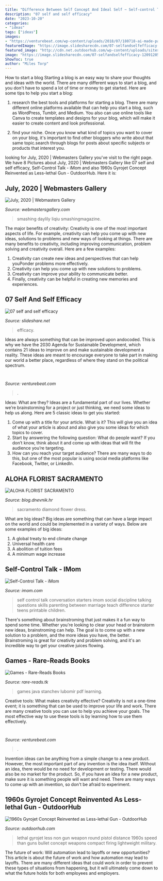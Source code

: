 ```yaml
---
title: "Difference Between Self Concept And Ideal Self ~ Self-control Talk"
description: "07 self and self efficacy"
date: "2023-10-20"
categories:
- "ideas"
tags: ["ideas"]
images:
- "https://venturebeat.com/wp-content/uploads/2018/07/180718-ai-made-paintings-03.jpg?w=446"
featuredImage: "https://image.slidesharecdn.com/07-selfandselfefficacy-120912051700-phpapp02/95/07-self-and-self-efficacy-4-728.jpg?cb=1347427062"
featured_image: "http://cdn.net.outdoorhub.com/wp-content/uploads/sites/2/2016/01/outdoorhub-1960s-gyrojet-concept-reinvented-less-lethal-weapon-2016-01-08_21-41-39.png"
image: "https://image.slidesharecdn.com/07-selfandselfefficacy-120912051700-phpapp02/95/07-self-and-self-efficacy-4-728.jpg?cb=1347427062"
ShowToc: true
author: "Miles Torp"
---
```



How to start a blog
Starting a blog is an easy way to share your thoughts and ideas with the world. There are many different ways to start a blog, and you don't have to spend a lot of time or money to get started. Here are some tips to help you start a blog: 
1. research the best tools and platforms for starting a blog. There are many different online platforms available that can help you start a blog, such as WordPress, Tumblr, and Medium. You also can use online tools like Canva to create templates and designs for your blog, which will make it easier to create content and look professional. 

2. find your niche. Once you know what kind of topics you want to cover on your blog, it's important to find other bloggers who write about that same topic.search through blogs for posts about specific subjects or products that interest you.

	

		
looking for July, 2020 | Webmasters Gallery you've visit to the right page. We have 8 Pictures about July, 2020 | Webmasters Gallery like 07 self and self efficacy, Self-Control Talk - iMom and also 1960s Gyrojet Concept Reinvented as Less-lethal Gun - OutdoorHub. Here it is:
		
    
## July, 2020 | Webmasters Gallery

<img loading=lazy src="http://files.smashingmagazine.com/wallpapers/aug-17/hello-again/nocal/aug-17-hello-again-nocal-1920x1080.png" onerror="this.onerror=null;this.src='https://tse3.mm.bing.net/th?id=OIP.m-_WpMe_xqSa6f56re6VxQHaEK&amp;pid=15.1';" alt="July, 2020 | Webmasters Gallery">

_Source: webmastersgallery.com_

>smashing daylily liqiu smashingmagazine. 

	

The major benefits of creativity:
Creativity is one of the most important aspects of life. For example, creativity can help you come up with new ideas, solutions to problems and new ways of looking at things. There are many benefits to creativity, including improving communication, problem solving and creativity overall. Here are a few examples:
1) Creativity can create new ideas and perspectives that can help youPonder problems more effectively.
2) Creativity can help you come up with new solutions to problems.
3) Creativity can improve your ability to communicate better.
4) Finally, creativity can be helpful in creating new memories and experiences.

    
## 07 Self And Self Efficacy

<img loading=lazy src="https://image.slidesharecdn.com/07-selfandselfefficacy-120912051700-phpapp02/95/07-self-and-self-efficacy-4-728.jpg?cb=1347427062" onerror="this.onerror=null;this.src='https://tse2.mm.bing.net/th?id=OIP.fJByKg4F-M6jo0i2_j_I8AHaFj&amp;pid=15.1';" alt="07 self and self efficacy">

_Source: slideshare.net_

>efficacy. 

	

Ideas are always something that can be improved upon andocoded. This is why we have the 2030 Agenda for Sustainable Development, which contains 21 ideas to improve on and make sustainable development a reality. These ideas are meant to encourage everyone to take part in making our world a better place, regardless of where they stand on the political spectrum.

    
## 

<img loading=lazy src="https://venturebeat.com/wp-content/uploads/2018/07/180718-ai-made-paintings-03.jpg?w=446" onerror="this.onerror=null;this.src='https://tse1.mm.bing.net/th?id=OIP.tqW6Y9juoF87Raj7ZMcLkwAAAA&amp;pid=15.1';" alt="">

_Source: venturebeat.com_

>. 

	

Ideas: What are they?
Ideas are a fundamental part of our lives. Whether we’re brainstorming for a project or just thinking, we need some ideas to help us along. Here are 5 classic ideas to get you started:
1. Come up with a title for your article. What is it? This will give you an idea of what your article is about and also give you some ideas for which topics to cover.
2. Start by answering the following question: What do people want? If you don’t know, think about it and come up with ideas that will fit the audience you’re targeting. 
3. How can you reach your target audience? There are many ways to do this, but one of the most popular is using social media platforms like Facebook, Twitter, or LinkedIn.

    
## ALOHA FLORIST SACRAMENTO

<img loading=lazy src="http://bit.ly/pfFKPe" onerror="this.onerror=null;this.src='https://tse1.mm.bing.net/th?id=OIP.liyNJ7kSz8C30BF2yUjzrgHaE7&amp;pid=15.1';" alt="ALOHA FLORIST SACRAMENTO">

_Source: blog.dnevnik.hr_

>sacramento diamond flower dress. 

	

What are big ideas?
Big ideas are something that can have a large impact on the world and could be implemented in a variety of ways. Below are some examples of big ideas: 
1. A global treaty to end climate change 
2. Universal health care 
3. A abolition of tuition fees 
4. A minimum wage increase 

    
## Self-Control Talk - IMom

<img loading=lazy src="http://www.imom.com/wp-content/uploads/2014/09/imom_self_control_talk_600px.jpg" onerror="this.onerror=null;this.src='https://tse1.mm.bing.net/th?id=OIP.RZXi4e2cusZiMKnEiZwbvgHaJk&amp;pid=15.1';" alt="Self-Control Talk - iMom">

_Source: imom.com_

>self control talk conversation starters imom social discipline talking questions skills parenting between marriage teach difference starter teens printable children. 

	

There's something about brainstroming that just makes it a fun way to spend some time. Whether you're looking to clear your head or brainstorm new ideas, brainstroming can help. The goal is to come up with a new solution to a problem, and the more ideas you have, the better. Brainstroming is great for creativity and problem solving, and it's an incredible way to get your creative juices flowing.

    
## Games - Rare-Reads Books

<img loading=lazy src="https://images-na.ssl-images-amazon.com/images/I/51v04WvQ6uL._SX348_BO1,204,203,200_.jpg" onerror="this.onerror=null;this.src='https://tse1.mm.bing.net/th?id=OIP.Jzf-Nbg9JKeqdFJqkS5wGgAAAA&amp;pid=15.1';" alt="Games - Rare-Reads Books">

_Source: rare-reads.tk_

>games java stanchev lubomir pdf learning. 

	

Creative tools: What makes creativity effective?
Creativity is not a one-time event; it is something that can be used to improve your life and work. There are many creative tools you can use to help you achieve your goals. The most effective way to use these tools is by learning how to use them effectively.

    
## 

<img loading=lazy src="https://venturebeat.com/wp-content/uploads/2019/11/pscamera2.jpg" onerror="this.onerror=null;this.src='https://tse2.mm.bing.net/th?id=OIP.qOm0zofeydK9rCHNG3kcAQHaD_&amp;pid=15.1';" alt="">

_Source: venturebeat.com_

>. 

	

Invention ideas can be anything from a simple change to a new product. However, the most important part of any invention is the idea itself. Without an idea, there would be no need for development or testing. There would also be no market for the product. So, if you have an idea for a new product, make sure it is something people will want and need. There are many ways to come up with an invention, so don't be afraid to experiment.

    
## 1960s Gyrojet Concept Reinvented As Less-lethal Gun - OutdoorHub

<img loading=lazy src="http://cdn.net.outdoorhub.com/wp-content/uploads/sites/2/2016/01/outdoorhub-1960s-gyrojet-concept-reinvented-less-lethal-weapon-2016-01-08_21-41-39.png" onerror="this.onerror=null;this.src='https://tse2.mm.bing.net/th?id=OIP.-W407whUgUMc9TVF_77P0QHaEK&amp;pid=15.1';" alt="1960s Gyrojet Concept Reinvented as Less-lethal Gun - OutdoorHub">

_Source: outdoorhub.com_

>lethal gyrojet less non gun weapon round pistol distance 1960s speed than guns bullet concept weapons compact firing lightweight military. 

	

The future of work: Will automation lead to layoffs or new opportunities?
This article is about the future of work and how automation may lead to layoffs. There are many different ideas that could work in order to prevent these types of situations from happening, but it will ultimately come down to what the future holds for both employees and employers.

